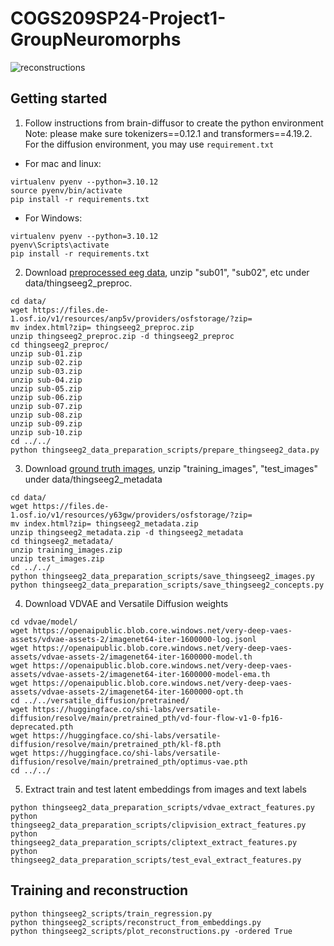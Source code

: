 # COGS209SP24-Project1-GroupNeuromorphs

![reconstructions](results/thingseeg2_preproc/sub-01/diffusion_recon_plot_ordered_by_performance.png)

## Getting started
1. Follow instructions from brain-diffusor to create the python environment\
Note: please make sure tokenizers==0.12.1 and transformers==4.19.2. For the diffusion environment, you may use `requirement.txt`

+ For mac and linux:
```
virtualenv pyenv --python=3.10.12
source pyenv/bin/activate
pip install -r requirements.txt
```
+ For Windows:
```
virtualenv pyenv --python=3.10.12
pyenv\Scripts\activate
pip install -r requirements.txt
```


2. Download [preprocessed eeg data](https://osf.io/anp5v/), unzip "sub01", "sub02", etc under data/thingseeg2_preproc.

```
cd data/
wget https://files.de-1.osf.io/v1/resources/anp5v/providers/osfstorage/?zip=
mv index.html?zip= thingseeg2_preproc.zip
unzip thingseeg2_preproc.zip -d thingseeg2_preproc
cd thingseeg2_preproc/
unzip sub-01.zip
unzip sub-02.zip
unzip sub-03.zip
unzip sub-04.zip
unzip sub-05.zip
unzip sub-06.zip
unzip sub-07.zip
unzip sub-08.zip
unzip sub-09.zip
unzip sub-10.zip
cd ../../
python thingseeg2_data_preparation_scripts/prepare_thingseeg2_data.py 
```

3. Download [ground truth images](https://osf.io/y63gw/), unzip "training_images", "test_images" under data/thingseeg2_metadata
```
cd data/
wget https://files.de-1.osf.io/v1/resources/y63gw/providers/osfstorage/?zip=
mv index.html?zip= thingseeg2_metadata.zip
unzip thingseeg2_metadata.zip -d thingseeg2_metadata
cd thingseeg2_metadata/
unzip training_images.zip
unzip test_images.zip
cd ../../
python thingseeg2_data_preparation_scripts/save_thingseeg2_images.py
python thingseeg2_data_preparation_scripts/save_thingseeg2_concepts.py
```

4. Download VDVAE and Versatile Diffusion weights
```
cd vdvae/model/
wget https://openaipublic.blob.core.windows.net/very-deep-vaes-assets/vdvae-assets-2/imagenet64-iter-1600000-log.jsonl
wget https://openaipublic.blob.core.windows.net/very-deep-vaes-assets/vdvae-assets-2/imagenet64-iter-1600000-model.th
wget https://openaipublic.blob.core.windows.net/very-deep-vaes-assets/vdvae-assets-2/imagenet64-iter-1600000-model-ema.th
wget https://openaipublic.blob.core.windows.net/very-deep-vaes-assets/vdvae-assets-2/imagenet64-iter-1600000-opt.th
cd ../../versatile_diffusion/pretrained/
wget https://huggingface.co/shi-labs/versatile-diffusion/resolve/main/pretrained_pth/vd-four-flow-v1-0-fp16-deprecated.pth
wget https://huggingface.co/shi-labs/versatile-diffusion/resolve/main/pretrained_pth/kl-f8.pth
wget https://huggingface.co/shi-labs/versatile-diffusion/resolve/main/pretrained_pth/optimus-vae.pth
cd ../../
```

5. Extract train and test latent embeddings from images and text labels
```
python thingseeg2_data_preparation_scripts/vdvae_extract_features.py 
python thingseeg2_data_preparation_scripts/clipvision_extract_features.py 
python thingseeg2_data_preparation_scripts/cliptext_extract_features.py 
python thingseeg2_data_preparation_scripts/test_eval_extract_features.py 
```
 
## Training and reconstruction
```
python thingseeg2_scripts/train_regression.py 
python thingseeg2_scripts/reconstruct_from_embeddings.py 
python thingseeg2_scripts/plot_reconstructions.py -ordered True
```
